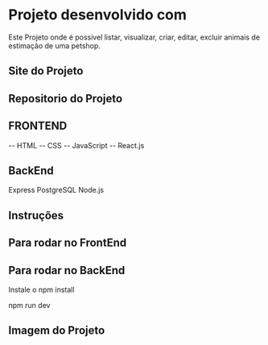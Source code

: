 # Projeto desenvolvido com

Este Projeto onde é possivel listar, visualizar, criar, editar, excluir animais de estimação de uma petshop.

## Site do Projeto

## Repositorio do Projeto

## FRONTEND

-- HTML
-- CSS
-- JavaScript
-- React.js

## BackEnd

Express
PostgreSQL
Node.js

## Instruções

## Para rodar no FrontEnd

## Para rodar no BackEnd

Instale o npm install

npm run dev

## Imagem do Projeto
